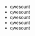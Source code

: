 - qwesount
- qwesount
- qwesount
- qwesount
- qwesount
<!---
qwesount/qwesount is a ✨ special ✨ repository because its `README.md` (this file) appears on your GitHub profile.
You can click the Preview link to take a look at your changes.
--->
